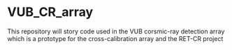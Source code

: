 # VUB_CR_array

This repository will story code used in the VUB corsmic-ray detection array which is a prototype for the cross-calibration array and the RET-CR project

